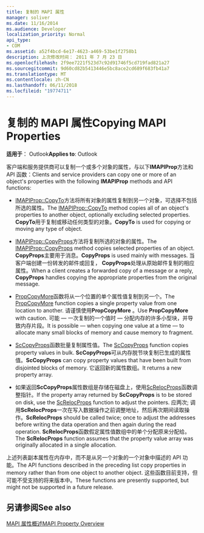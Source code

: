 ```yaml
---
title: 复制的 MAPI 属性
manager: soliver
ms.date: 11/16/2014
ms.audience: Developer
localization_priority: Normal
api_type:
- COM
ms.assetid: a52f4bcd-6e17-4623-a469-53be1f2758b1
description: 上次修改时间： 2011 年 7 月 23 日
ms.openlocfilehash: 2f9ee7221f523d7c92d91746f5cd719fad821a27
ms.sourcegitcommit: 9d60cd82b5413446e5bc8ace2cd689f683fb41a7
ms.translationtype: MT
ms.contentlocale: zh-CN
ms.lasthandoff: 06/11/2018
ms.locfileid: "19774711"
---
```

# <a name="copying-mapi-properties"></a><span data-ttu-id="0e275-103">复制的 MAPI 属性</span><span class="sxs-lookup"><span data-stu-id="0e275-103">Copying MAPI Properties</span></span>

  
  
<span data-ttu-id="0e275-104">**适用于**： Outlook</span><span class="sxs-lookup"><span data-stu-id="0e275-104">**Applies to**: Outlook</span></span> 
  
<span data-ttu-id="0e275-105">客户端和服务提供商可以复制一个或多个对象的属性，与以下**IMAPIProp**方法和 API 函数：</span><span class="sxs-lookup"><span data-stu-id="0e275-105">Clients and service providers can copy one or more of an object's properties with the following **IMAPIProp** methods and API functions:</span></span> 
  
- <span data-ttu-id="0e275-106">[IMAPIProp::CopyTo](imapiprop-copyto.md)方法将所有对象的属性复制到另一个对象，可选择不包括所选的属性。</span><span class="sxs-lookup"><span data-stu-id="0e275-106">The [IMAPIProp::CopyTo](imapiprop-copyto.md) method copies all of an object's properties to another object, optionally excluding selected properties.</span></span> <span data-ttu-id="0e275-107">**CopyTo**用于复制或移动任何类型的对象。</span><span class="sxs-lookup"><span data-stu-id="0e275-107">**CopyTo** is used for copying or moving any type of object.</span></span> 
    
- <span data-ttu-id="0e275-108">[IMAPIProp::CopyProps](imapiprop-copyprops.md)方法将复制所选的对象的属性。</span><span class="sxs-lookup"><span data-stu-id="0e275-108">The [IMAPIProp::CopyProps](imapiprop-copyprops.md) method copies selected properties of an object.</span></span> <span data-ttu-id="0e275-109">**CopyProps**主要用于消息。</span><span class="sxs-lookup"><span data-stu-id="0e275-109">**CopyProps** is used mainly with messages.</span></span> <span data-ttu-id="0e275-110">当客户端创建一份转发的邮件或回复， **CopyProps**处理从原始邮件复制的相应属性。</span><span class="sxs-lookup"><span data-stu-id="0e275-110">When a client creates a forwarded copy of a message or a reply, **CopyProps** handles copying the appropriate properties from the original message.</span></span> 
    
- <span data-ttu-id="0e275-111">[PropCopyMore](propcopymore.md)函数将从一个位置的单个属性值复制到另一个。</span><span class="sxs-lookup"><span data-stu-id="0e275-111">The [PropCopyMore](propcopymore.md) function copies a single property value from one location to another.</span></span> <span data-ttu-id="0e275-112">请谨慎使用**PropCopyMore** 。</span><span class="sxs-lookup"><span data-stu-id="0e275-112">Use **PropCopyMore** with caution.</span></span> <span data-ttu-id="0e275-113">可能 — 一次复制的一个值时 — 分配内存的许多小型块，并导致内存片段。</span><span class="sxs-lookup"><span data-stu-id="0e275-113">It is possible — when copying one value at a time — to allocate many small blocks of memory and cause memory to fragment.</span></span> 
    
- <span data-ttu-id="0e275-114">[ScCopyProps](sccopyprops.md)函数批量复制属性值。</span><span class="sxs-lookup"><span data-stu-id="0e275-114">The [ScCopyProps](sccopyprops.md) function copies property values in bulk.</span></span> <span data-ttu-id="0e275-115">**ScCopyProps**可从内存脱节块复制已生成的属性值。</span><span class="sxs-lookup"><span data-stu-id="0e275-115">**ScCopyProps** can copy property values that have been built from disjointed blocks of memory.</span></span> <span data-ttu-id="0e275-116">它返回新的属性数组。</span><span class="sxs-lookup"><span data-stu-id="0e275-116">It returns a new property array.</span></span> 
    
- <span data-ttu-id="0e275-117">如果返回**ScCopyProps**属性数组是存储在磁盘上，使用[ScRelocProps](screlocprops.md)函数调整指针。</span><span class="sxs-lookup"><span data-stu-id="0e275-117">If the property array returned by **ScCopyProps** is to be stored on disk, use the [ScRelocProps](screlocprops.md) function to adjust the pointers.</span></span> <span data-ttu-id="0e275-118">应两次; 调用**ScRelocProps**一次在写入数据操作之前调整地址，然后再次期间读取操作。</span><span class="sxs-lookup"><span data-stu-id="0e275-118">**ScRelocProps** should be called twice; once to adjust the addresses before writing the data operation and then again during the read operation.</span></span> <span data-ttu-id="0e275-119">**ScRelocProps**函数假定属性值数组中的单个分配原来分配给。</span><span class="sxs-lookup"><span data-stu-id="0e275-119">The **ScRelocProps** function assumes that the property value array was originally allocated in a single allocation.</span></span> 
    
<span data-ttu-id="0e275-120">上述列表副本属性在内存中，而不是从另一个对象的一个对象中描述的 API 功能。</span><span class="sxs-lookup"><span data-stu-id="0e275-120">The API functions described in the preceding list copy properties in memory rather than from one object to another object.</span></span> <span data-ttu-id="0e275-121">这些函数目前支持，但可能不受支持的将来版本中。</span><span class="sxs-lookup"><span data-stu-id="0e275-121">These functions are presently supported, but might not be supported in a future release.</span></span>
  
## <a name="see-also"></a><span data-ttu-id="0e275-122">另请参阅</span><span class="sxs-lookup"><span data-stu-id="0e275-122">See also</span></span>



[<span data-ttu-id="0e275-123">MAPI 属性概述</span><span class="sxs-lookup"><span data-stu-id="0e275-123">MAPI Property Overview</span></span>](mapi-property-overview.md)


